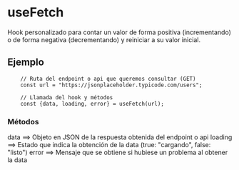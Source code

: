# useFetch

Hook personalizado para contar un valor de forma positiva (incrementando) o de forma negativa (decrementando) y reiniciar a su valor inicial.

## Ejemplo

```
    // Ruta del endpoint o api que queremos consultar (GET)
    const url = "https://jsonplaceholder.typicode.com/users";

	// Llamada del hook y métodos
    const {data, loading, error} = useFetch(url);

```

### Métodos
data  ==>  Objeto en JSON de la respuesta obtenida del endpoint o api
loading  ==>  Estado que indica la obtención de la data (true: "cargando", false: "listo")
error  ==>  Mensaje que se obtiene si hubiese un problema al obtener la data